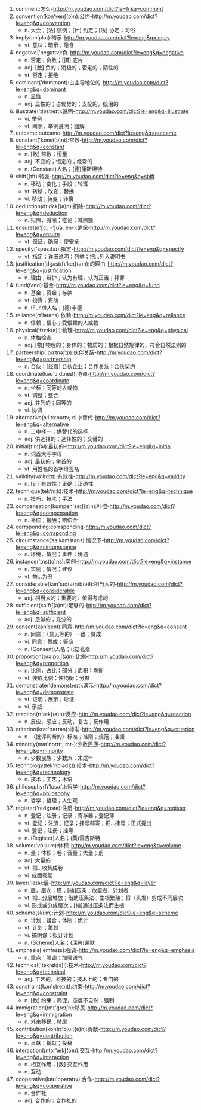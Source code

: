 1. comment:怎么-http://m.youdao.com/dict?le=fr&q=comment
2. convention(kən'venʃ(ə)n):公约-http://m.youdao.com/dict?le=eng&q=convention
    - n. 大会；[法] 惯例；[计] 约定；[法] 协定；习俗
3. imply(ɪm'plaɪ):暗示-http://m.youdao.com/dict?le=eng&q=imply
    - vt. 意味；暗示；隐含
4. negative('negətɪv):负-http://m.youdao.com/dict?le=eng&q=negative
    - n. 否定；负数；[摄] 底片
    - adj. [数] 负的；消极的；否定的；阴性的
    - vt. 否定；拒绝
5. dominant('dɒmɪnənt):占主导地位的-http://m.youdao.com/dict?le=eng&q=dominant
    - n. 显性
    - adj. 显性的；占优势的；支配的，统治的
6. illustrate('ɪləstreɪt):说明-http://m.youdao.com/dict?le=eng&q=illustrate
    - vi. 举例
    - vt. 阐明，举例说明；图解
7. outcame:outcame-http://m.youdao.com/dict?le=eng&q=outcame
8. constant('kɒnst(ə)nt):常数-http://m.youdao.com/dict?le=eng&q=constant
    - n. [数] 常数；恒量
    - adj. 不变的；恒定的；经常的
    - n. (Constant)人名；(德)康斯坦特
9. shift(ʃɪft):转变-http://m.youdao.com/dict?le=eng&q=shift
    - n. 移动；变化；手段；轮班
    - vt. 转移；改变；替换
    - vi. 移动；转变；转换
10. deduction(dɪ'dʌkʃ(ə)n):扣除-http://m.youdao.com/dict?le=eng&q=deduction
    - n. 扣除，减除；推论；减除额
11. ensure(ɪn'ʃɔː; -'ʃʊə; en-):确保-http://m.youdao.com/dict?le=eng&q=ensure
    - vt. 保证，确保；使安全
12. specify('spesɪfaɪ):指定-http://m.youdao.com/dict?le=eng&q=specify
    - vt. 指定；详细说明；列举；把…列入说明书
13. justification(dʒʌstɪfɪ'keɪʃ(ə)n):的理由-http://m.youdao.com/dict?le=eng&q=justification
    - n. 理由；辩护；认为有理，认为正当；释罪
14. fund(fʌnd):基金-http://m.youdao.com/dict?le=eng&q=fund
    - n. 基金；资金；存款
    - vt. 投资；资助
    - n. (Fund)人名；(德)丰德
15. reliance(rɪ'laɪəns):依赖-http://m.youdao.com/dict?le=eng&q=reliance
    - n. 信赖；信心；受信赖的人或物
16. physical('fɪzɪk(ə)l):物理-http://m.youdao.com/dict?le=eng&q=physical
    - n. 体格检查
    - adj. [物] 物理的；身体的；物质的；根据自然规律的，符合自然法则的
17. partnership('pɑːtnəʃɪp):伙伴关系-http://m.youdao.com/dict?le=eng&q=partnership
    - n. 合伙；[经管] 合伙企业；合作关系；合伙契约
18. coordinate(kəʊ'ɔ:dɪneɪt):协调-http://m.youdao.com/dict?le=eng&q=coordinate
    - n. 坐标；同等的人或物
    - vt. 调整；整合
    - adj. 并列的；同等的
    - vi. 协调
19. alternative(ɔːl'tɜːnətɪv; ɒl-):替代-http://m.youdao.com/dict?le=eng&q=alternative
    - n. 二中择一；供替代的选择
    - adj. 供选择的；选择性的；交替的
20. initial(ɪ'nɪʃəl):最初的-http://m.youdao.com/dict?le=eng&q=initial
    - n. 词首大写字母
    - adj. 最初的；字首的
    - vt. 用姓名的首字母签名
21. validity(və'lɪdɪtɪ):有效性-http://m.youdao.com/dict?le=eng&q=validity
    - n. [计] 有效性；正确；正确性
22. technique(tek'niːk):技术-http://m.youdao.com/dict?le=eng&q=technique
    - n. 技巧，技术；手法
23. compensation(kɒmpen'seɪʃ(ə)n):补偿-http://m.youdao.com/dict?le=eng&q=compensation
    - n. 补偿；报酬；赔偿金
24. corrsponding:corrsponding-http://m.youdao.com/dict?le=eng&q=corrsponding
25. circumstance(ˈsɜ:kəmstəns):情况下-http://m.youdao.com/dict?le=eng&q=circumstance
    - n. 环境，情况；事件；境遇
26. instance('ɪnst(ə)ns):实例-http://m.youdao.com/dict?le=eng&q=instance
    - n. 实例；情况；建议
    - vt. 举...为例
27. considerable(kən'sɪd(ə)rəb(ə)l):相当大的-http://m.youdao.com/dict?le=eng&q=considerable
    - adj. 相当大的；重要的，值得考虑的
28. sufficient(sə'fɪʃ(ə)nt):足够的-http://m.youdao.com/dict?le=eng&q=sufficient
    - adj. 足够的；充分的
29. consent(kən'sent):同意-http://m.youdao.com/dict?le=eng&q=consent
    - n. 同意；（意见等的）一致；赞成
    - vi. 同意；赞成；答应
    - n. (Consent)人名；(法)孔桑
30. proportion(prə'pɔːʃ(ə)n):比例-http://m.youdao.com/dict?le=eng&q=proportion
    - n. 比例，占比；部分；面积；均衡
    - vt. 使成比例；使均衡；分摊
31. demonstrate('demənstreɪt):演示-http://m.youdao.com/dict?le=eng&q=demonstrate
    - vt. 证明；展示；论证
    - vi. 示威
32. reaction(rɪ'ækʃ(ə)n):反应-http://m.youdao.com/dict?le=eng&q=reaction
    - n. 反应，感应；反动，复古；反作用
33. criterion(kraɪ'tɪərɪən):标准-http://m.youdao.com/dict?le=eng&q=criterion
    - n. （批评判断的）标准；准则；规范；准据
34. minority(maɪ'nɒrɪtɪ; mɪ-):少数民族-http://m.youdao.com/dict?le=eng&q=minority
    - n. 少数民族；少数派；未成年
35. technology(tek'nɒlədʒɪ):技术-http://m.youdao.com/dict?le=eng&q=technology
    - n. 技术；工艺；术语
36. philosophy(fɪ'lɒsəfɪ):哲学-http://m.youdao.com/dict?le=eng&q=philosophy
    - n. 哲学；哲理；人生观
37. register('redʒɪstə):注册-http://m.youdao.com/dict?le=eng&q=register
    - n. 登记；注册；记录；寄存器；登记簿
    - vt. 登记；注册；记录；挂号邮寄；把…挂号；正式提出
    - vi. 登记；注册；挂号
    - n. (Register)人名；(英)雷吉斯特
38. volume('vɒljuːm):体积-http://m.youdao.com/dict?le=eng&q=volume
    - n. 量；体积；卷；音量；大量；册
    - adj. 大量的
    - vt. 把…收集成卷
    - vi. 成团卷起
39. layer('leɪə):层-http://m.youdao.com/dict?le=eng&q=layer
    - n. 层，层次；膜；[植]压条；放置者，计划者
    - vt. 把…分层堆放；借助压条法；生根繁殖；将（头发）剪成不同层次
    - vi. 形成或分成层次；[植]通过压条法而生根
40. scheme(skiːm):计划-http://m.youdao.com/dict?le=eng&q=scheme
    - n. 计划；组合；体制；诡计
    - vt. 计划；策划
    - vi. 搞阴谋；拟订计划
    - n. (Scheme)人名；(瑞典)谢默
41. emphasis('emfəsɪs):强调-http://m.youdao.com/dict?le=eng&q=emphasis
    - n. 重点；强调；加强语气
42. technical('teknɪk(ə)l):技术-http://m.youdao.com/dict?le=eng&q=technical
    - adj. 工艺的，科技的；技术上的；专门的
43. constraint(kən'streɪnt):约束-http://m.youdao.com/dict?le=eng&q=constraint
    - n. [数] 约束；局促，态度不自然；强制
44. immigration(ɪmɪ'ɡreɪʃn):移民-http://m.youdao.com/dict?le=eng&q=immigration
    - n. 外来移民；移居
45. contribution(kɒntrɪ'bjuːʃ(ə)n):贡献-http://m.youdao.com/dict?le=eng&q=contribution
    - n. 贡献；捐献；投稿
46. interaction(ɪntər'ækʃ(ə)n):交互-http://m.youdao.com/dict?le=eng&q=interaction
    - n. 相互作用；[数] 交互作用
    - n. 互动
47. cooperative(kəʊ'ɒpərətɪv):合作-http://m.youdao.com/dict?le=eng&q=cooperative
    - n. 合作社
    - adj. 合作的；合作社的